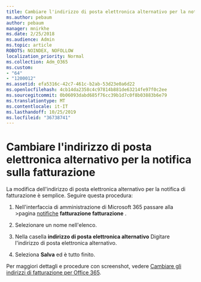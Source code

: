```yaml
---
title: Cambiare l'indirizzo di posta elettronica alternativo per la notifica sulla fatturazione
ms.author: pebaum
author: pebaum
manager: mnirkhe
ms.date: 2/25/2018
ms.audience: Admin
ms.topic: article
ROBOTS: NOINDEX, NOFOLLOW
localization_priority: Normal
ms.collection: Adm_O365
ms.custom:
- "64"
- "1200012"
ms.assetid: efa5316c-42c7-461c-b2ab-53d23e0a6d22
ms.openlocfilehash: 4cb14da2358c4c97814b881de63214fe97f0c2ee
ms.sourcegitcommit: 0b06093dabd685f76cc39b1d7c0f8b03883b6e79
ms.translationtype: MT
ms.contentlocale: it-IT
ms.lasthandoff: 10/25/2019
ms.locfileid: "36738741"
---
```

# <a name="change-the-alternate-email-address-for-billing-notification"></a>Cambiare l'indirizzo di posta elettronica alternativo per la notifica sulla fatturazione

La modifica dell'indirizzo di posta elettronica alternativo per la notifica di fatturazione è semplice. Seguire questa procedura:
  
1. Nell'interfaccia di amministrazione di Microsoft 365 passare alla \>pagina [notifiche](https://go.microsoft.com/fwlink/p/?linkid=853212) **fatturazione fatturazione** .  

2. Selezionare un nome nell'elenco.

3. Nella casella **indirizzo di posta elettronica alternativo** Digitare l'indirizzo di posta elettronica alternativo.

4. Seleziona **Salva** ed è tutto finito.

Per maggiori dettagli e procedure con screenshot, vedere [Cambiare gli indirizzi di fatturazione per Office 365](https://docs.microsoft.com/office365/admin/subscriptions-and-billing/change-your-billing-addresses).
  
